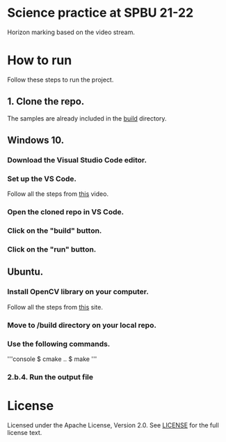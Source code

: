 # Science practice at SPBU 21-22
 Horizon marking based on the video stream.

# How to run
 Follow these steps to run the project.
 ## 1. Clone the repo.
  The samples are already included in the [build](build) directory.
 ## Windows 10.
 ### Download the Visual Studio Code editor.
 ### Set up the VS Code.
  Follow all the steps from [this](https://www.youtube.com/watch?v=m9HBM1m_EMU) video.
 ### Open the cloned repo in VS Code.
 ### Click on the "build" button.
 ### Click on the "run" button.
 ## Ubuntu.
 ### Install OpenCV library on your computer.
  Follow all the steps from [this](http://www.codebind.com/python/install-opencv-ubuntu-16-04-lts-python/) site.
 ### Move to /build directory on your local repo.
 ### Use the following commands.
  '''console
  $ cmake ..
  $ make
  '''
 ### 2.b.4. Run the output file

# License
 Licensed under the Apache License, Version 2.0. See [LICENSE](LICENSE) for the full license text.
